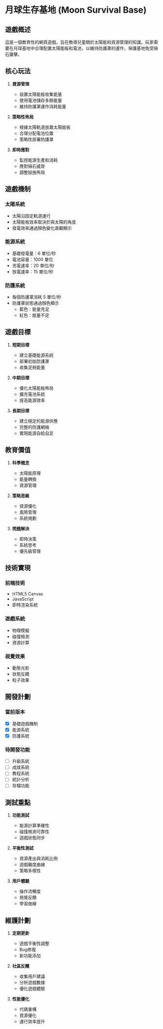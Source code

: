 # 月球生存基地 (Moon Survival Base)

## 遊戲概述

這是一個教育性的網頁遊戲，旨在教導兒童關於太陽能和資源管理的知識。玩家需要在月球基地中合理配置太陽能板和電池，以維持防護罩的運作，保護基地免受隕石襲擊。

## 核心玩法

1. **資源管理**
   - 設置太陽能板收集能量
   - 使用電池儲存多餘能量
   - 維持防護罩運作消耗能量

2. **策略性佈局**
   - 根據太陽軌道放置太陽能板
   - 合理分配電池位置
   - 策略性部署防護罩

3. **即時應對**
   - 監控能源生產和消耗
   - 應對隕石威脅
   - 調整設施佈局

## 遊戲機制

### 太陽系統
- 太陽沿固定軌道運行
- 太陽能板效率取決於與太陽的角度
- 發電效率通過顏色變化直觀顯示

### 能源系統
- 基礎發電量：6 單位/秒
- 電池容量：1000 單位
- 充電速率：20 單位/秒
- 放電速率：15 單位/秒

### 防護系統
- 每個防護罩消耗 5 單位/秒
- 防護罩狀態通過顏色顯示
  - 藍色：能量充足
  - 紅色：能量不足

## 遊戲目標

1. **短期目標**
   - 建立基礎能源系統
   - 部署初始防護罩
   - 收集足夠能量

2. **中期目標**
   - 優化太陽能板佈局
   - 擴充電池系統
   - 提高能源效率

3. **長期目標**
   - 建立穩定的能源供應
   - 完整的防護網絡
   - 實現能源自給自足

## 教育價值

1. **科學概念**
   - 太陽能原理
   - 能量轉換
   - 資源管理

2. **策略思維**
   - 資源優化
   - 風險管理
   - 系統規劃

3. **問題解決**
   - 即時決策
   - 系統思考
   - 優先級管理

## 技術實現

### 前端技術
- HTML5 Canvas
- JavaScript
- 即時渲染系統

### 遊戲系統
- 物理模擬
- 碰撞檢測
- 資源計算

### 視覺效果
- 動態光影
- 狀態反饋
- 粒子效果

## 開發計劃

### 當前版本
- [x] 基礎遊戲機制
- [x] 能源系統
- [x] 防護系統

### 待開發功能
- [ ] 升級系統
- [ ] 成就系統
- [ ] 教程系統
- [ ] 統計分析
- [ ] 存檔功能

## 測試重點

1. **功能測試**
   - 能源計算準確性
   - 碰撞檢測可靠性
   - 遊戲狀態同步

2. **平衡性測試**
   - 資源產出與消耗比例
   - 遊戲難度曲線
   - 策略多樣性

3. **用戶體驗**
   - 操作流暢度
   - 視覺反饋
   - 學習曲線

## 維護計劃

1. **定期更新**
   - 遊戲平衡性調整
   - Bug修復
   - 新功能添加

2. **社區反饋**
   - 收集用戶建議
   - 分析遊戲數據
   - 優化遊戲體驗

3. **性能優化**
   - 代碼重構
   - 資源優化
   - 運行效率提升
